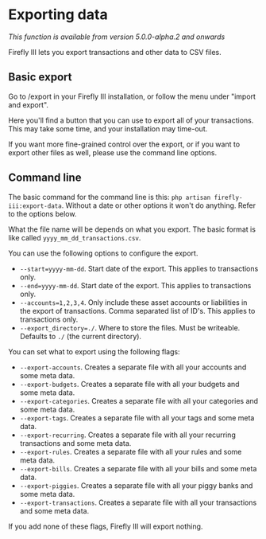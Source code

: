 # Exporting data

_This function is available from version 5.0.0-alpha.2 and onwards_

Firefly III lets you export transactions and other data to CSV files.

## Basic export

Go to /export in your Firefly III installation, or follow the menu under "import and export".

Here you'll find a button that you can use to export all of your transactions. This may take some time, and your installation may time-out.

If you want more fine-grained control over the export, or if you want to export other files as well, please use the command line options.

## Command line

The basic command for the command line is this: `php artisan firefly-iii:export-data`. Without a date or other options it won't do anything. Refer to the options below.

What the file name will be depends on what you export. The basic format is like called `yyyy_mm_dd_transactions.csv`.

You can use the following options to configure the export.

* `--start=yyyy-mm-dd`. Start date of the export. This applies to transactions only.
* `--end=yyyy-mm-dd`. Start date of the export. This applies to transactions only.
* `--accounts=1,2,3,4`. Only include these asset accounts or liabilities in the export of transactions. Comma separated list of ID's. This applies to transactions only.
* `--export_directory=./`. Where to store the files. Must be writeable. Defaults to `./` (the current directory).

You can set what to export using the following flags:

* `--export-accounts`. Creates a separate file with all your accounts and some meta data.
* `--export-budgets`. Creates a separate file with all your budgets and some meta data.
* `--export-categories`. Creates a separate file with all your categories and some meta data.
* `--export-tags`. Creates a separate file with all your tags and some meta data.
* `--export-recurring`. Creates a separate file with all your recurring transactions and some meta data.
* `--export-rules`. Creates a separate file with all your rules and some meta data.
* `--export-bills`. Creates a separate file with all your bills and some meta data.
* `--export-piggies`. Creates a separate file with all your piggy banks and some meta data.
* `--export-transactions`. Creates a separate file with all your transactions and some meta data.

If you add none of these flags, Firefly III will export nothing.

